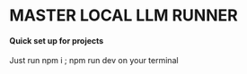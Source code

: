 # MASTER LOCAL LLM RUNNER

#### Quick set up for projects      
Just run  npm i ; npm run dev  on your terminal